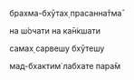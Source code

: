 брахма-бхӯтах̣ прасанна̄тма̄

на ш́очати на ка̄н̇кшати

самах̣ сарвешу бхӯтешу

мад-бхактим̇ лабхате пара̄м
